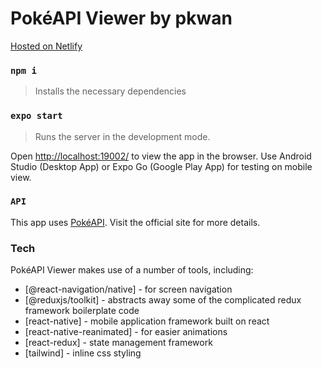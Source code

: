 # PokéAPI Viewer by pkwan

[Hosted on Netlify](https://pokeapi-viewer-react-native.netlify.app/)

### `npm i`

> Installs the necessary dependencies

### `expo start`

> Runs the server in the development mode.

Open [http://localhost:19002/](http://localhost:19002/) to view the app in the browser. Use Android Studio (Desktop App) or Expo Go (Google Play App) for testing on mobile view.

### `API`

This app uses [PokéAPI](https://pokeapi.co/). Visit the official site for more details.

### Tech

PokéAPI Viewer makes use of a number of tools, including:

- [@react-navigation/native] - for screen navigation
- [@reduxjs/toolkit] - abstracts away some of the complicated redux framework boilerplate code
- [react-native] - mobile application framework built on react
- [react-native-reanimated] - for easier animations
- [react-redux] - state management framework
- [tailwind] - inline css styling
